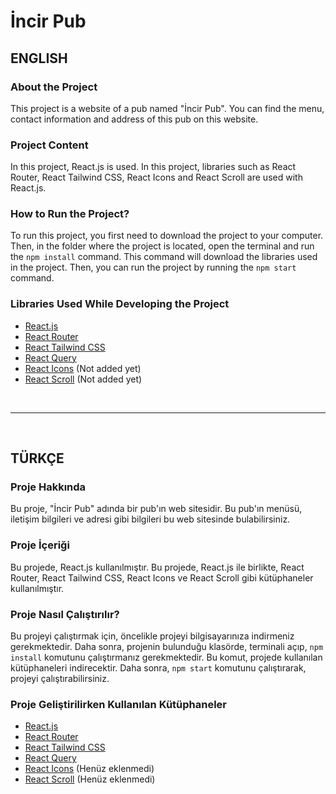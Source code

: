 # İncir Pub

## ENGLISH

### About the Project

This project is a website of a pub named "İncir Pub". You can find the menu, contact information and address of this pub on this website.

### Project Content

In this project, React.js is used. In this project, libraries such as React Router, React Tailwind CSS, React Icons and React Scroll are used with React.js.

### How to Run the Project?

To run this project, you first need to download the project to your computer. Then, in the folder where the project is located, open the terminal and run the `npm install` command. This command will download the libraries used in the project. Then, you can run the project by running the `npm start` command.

### Libraries Used While Developing the Project

- [React.js](https://reactjs.org/)
- [React Router](https://reactrouter.com/)
- [React Tailwind CSS](https://tailwindcss.com/)
- [React Query](https://www.npmjs.com/package/react-query)
- [React Icons](https://react-icons.github.io/react-icons/) (Not added yet)
- [React Scroll](https://www.npmjs.com/package/react-scroll) (Not added yet)

<br>
<hr>
<br>

## TÜRKÇE

### Proje Hakkında

Bu proje, "İncir Pub" adında bir pub'ın web sitesidir. Bu pub'ın menüsü, iletişim bilgileri ve adresi gibi bilgileri bu web sitesinde bulabilirsiniz.

### Proje İçeriği

Bu projede, React.js kullanılmıştır. Bu projede, React.js ile birlikte, React Router, React Tailwind CSS, React Icons ve React Scroll gibi kütüphaneler kullanılmıştır.

### Proje Nasıl Çalıştırılır?

Bu projeyi çalıştırmak için, öncelikle projeyi bilgisayarınıza indirmeniz gerekmektedir. Daha sonra, projenin bulunduğu klasörde, terminali açıp, `npm install` komutunu çalıştırmanız gerekmektedir. Bu komut, projede kullanılan kütüphaneleri indirecektir. Daha sonra, `npm start` komutunu çalıştırarak, projeyi çalıştırabilirsiniz.

### Proje Geliştirilirken Kullanılan Kütüphaneler

- [React.js](https://reactjs.org/)
- [React Router](https://reactrouter.com/)
- [React Tailwind CSS](https://tailwindcss.com/)
- [React Query](https://www.npmjs.com/package/react-query)
- [React Icons](https://react-icons.github.io/react-icons/) (Henüz eklenmedi)
- [React Scroll](https://www.npmjs.com/package/react-scroll) (Henüz eklenmedi)